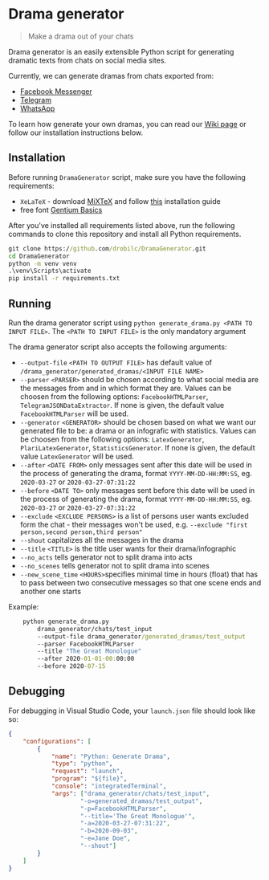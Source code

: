 # Drama generator

> Make a drama out of your chats

Drama generator is an easily extensible Python script for generating dramatic texts from chats on social media sites.

Currently, we can generate dramas from chats exported from:

- [Facebook Messenger](https://www.messenger.com/)
- [Telegram](https://telegram.org/)
- [WhatsApp](https://www.whatsapp.com/)

To learn how generate your own dramas, you can read our [Wiki page](https://github.com/drobilc/DramaGenerator/wiki) or follow our installation instructions below.

## Installation

Before running `DramaGenerator` script, make sure you have the following requirements:

- `XeLaTeX` - download [MiXTeX](https://miktex.org/download) and follow [this](http://www.texts.io/support/0002/) installation guide
- free font [Gentium Basics](https://software.sil.org/gentium/download/)

After you've installed all requirements listed above, run the following commands to clone this repository and install all Python requirements.

```cmd
git clone https://github.com/drobilc/DramaGenerator.git
cd DramaGenerator
python -m venv venv
.\venv\Scripts\activate
pip install -r requirements.txt
```

## Running

Run the drama generator script using `python generate_drama.py <PATH TO INPUT FILE>`.
The `<PATH TO INPUT FILE>` is the only mandatory argument

The drama generator script also accepts the following arguments:

- `--output-file` `<PATH TO OUTPUT FILE>` has default value of `/drama_generator/generated_dramas/<INPUT FILE NAME>`
- `--parser` `<PARSER>` should be chosen according to what social media are the messages from and in which format they are. Values can be choosen from the following options: `FacebookHTMLParser`, `TelegramJSONDataExtractor`. If none is given, the default value `FacebookHTMLParser` will be used.
- `--generator` `<GENERATOR>` should be chosen based on what we want our generated file to be: a drama or an infografic with statistics. Values can be choosen from the following options: `LatexGenerator`, `PlariLatexGenerator`, `StatisticsGenerator`. If none is given, the default value `LatexGenerator` will be used.
- `--after` `<DATE FROM>` only messages sent after this date will be used in the process of generating the drama, format `YYYY-MM-DD-HH:MM:SS`, eg. `2020-03-27` or `2020-03-27-07:31:22`
- `--before` `<DATE TO>` only messages sent before this date will be used in the process of generating the drama, format `YYYY-MM-DD-HH:MM:SS`, eg. `2020-03-27` or `2020-03-27-07:31:22`
- `--exclude` `<EXCLUDE PERSONS>` is a list of persons user wants excluded form the chat - their messages won't be used, e.g. `--exclude "first person,second person,third person"`
- `--shout` capitalizes all the messages in the drama
- `--title` `<TITLE>` is the title user wants for their drama/infographic
- `--no_acts` tells generator not to split drama into acts
- `--no_scenes` tells generator not to split drama into scenes
- `--new_scene_time` `<HOURS>`specifies minimal time in hours (float) that has to pass between two consecutive messages so that one scene ends and another one starts

Example:

```cmd
    python generate_drama.py
        drama_generator/chats/test_input
        --output-file drama_generator/generated_dramas/test_output
        --parser FacebookHTMLParser
        --title "The Great Monologue"
        --after 2020-01-01-00:00:00
        --before 2020-07-15
```

## Debugging

For debugging in Visual Studio Code, your `launch.json` file should look like so:

```json
{
    "configurations": [
        {
            "name": "Python: Generate Drama",
            "type": "python",
            "request": "launch",
            "program": "${file}",
            "console": "integratedTerminal",
            "args": ["drama_generator/chats/test_input",
                    "-o=generated_dramas/test_output",
                    "-p=FacebookHTMLParser",
                    "--title='The Great Monologue'",
                    "-a=2020-03-27-07:31:22",
                    "-b=2020-09-03",
                    "-e=Jane Doe",
                    "--shout"]
        }
    ]
}
```
